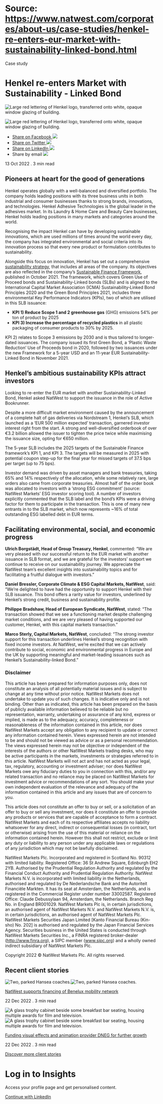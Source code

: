 # Source: https://www.natwest.com/corporates/about-us/case-studies/henkel-re-enters-eur-market-with-sustainability-linked-bond.html

Case study

# Henkel re-enters Market with Sustainability - Linked Bond

![Large red lettering of Henkel logo, transferred onto white, opaque window glazing of building.](https://www.natwest.com/content/dam/natwest/corporates/photography/hero/image.dim.180.henkel-hero-1164x535.jpg)

![Large red lettering of Henkel logo, transferred onto white, opaque window glazing of building.](https://www.natwest.com/content/dam/natwest/corporates/photography/hero/image.dim.full.henkel-hero-1164x535.jpg "Large red lettering of Henkel logo, transferred onto white, opaque window glazing of building.")

* [Share on Facebook ![](https://www.natwest.com/content/dam/natwest/business-insights/social-icons/facebook.png)](https://www.facebook.com/sharer/sharer.php?u=https://www.natwest.com/corporates/about-us/case-studies/henkel-re-enters-eur-market-with-sustainability-linked-bond.html)
* [Share on Twitter ![](https://www.natwest.com/content/dam/natwest/business-insights/social-icons/twitter.png)](https://twitter.com/share?url=https://www.natwest.com/corporates/about-us/case-studies/henkel-re-enters-eur-market-with-sustainability-linked-bond.html)
* [Share on LinkedIn ![](https://www.natwest.com/content/dam/natwest/business-insights/social-icons/linkedin.png)](https://www.linkedin.com/shareArticle?mini=true&url=https://www.natwest.com/corporates/about-us/case-studies/henkel-re-enters-eur-market-with-sustainability-linked-bond.html)
* Share by email ![](https://www.natwest.com/content/dam/natwest/business-insights/social-icons/email.png)

13 Oct 2022
. 3 min read

## Pioneers at heart for the good of generations

Henkel operates globally with a well-balanced and diversified portfolio. The company holds leading positions with its three business units in both industrial and consumer businesses thanks to strong brands, innovations, and technologies. Henkel Adhesive Technologies is the global leader in the adhesives market. In its Laundry & Home Care and Beauty Care businesses, Henkel holds leading positions in many markets and categories around the world.

Recognising the impact Henkel can have by developing sustainable innovations, which are used millions of times around the world every day, the company has integrated environmental and social criteria into its innovation process so that every new product or formulation contributes to sustainability.

Alongside this focus on innovation, Henkel has set out a comprehensive [sustainability strategy](https://www.henkel.co.uk/sustainability/strategy), that includes all areas of the company. Its objectives are also reflected in the company’s [Sustainable Finance Framework](https://www.henkel.com/resource/blob/1371172/109e816d66d63960a7a660a8fd783686/data/henkel-sustainable-finance-framework-october-2021.pdf), published in October 2021. The framework, which covers Green Use of Proceed bonds and Sustainability-Linked bonds (SLBs) and is aligned to the International Capital Market Association (ICMA) Sustainability‐Linked Bond Principles 2020 and the Green Bond Principles 2021, includes three environmental Key Performance Indicators (KPIs), two of which are utilised in this SLB issuance:

* **KPI 1) Reduce Scope 1 and 2 greenhouse gas** (GHG) emissions 54% per ton of product by 2025
* **KPI 3) Increase the percentage of recycled plastics** in all plastic packaging of consumer products to 30% by 2025.

KPI 2) relates to Scope 3 emissions by 2030 and is thus tailored to longer-dated issuances. The company issued its first Green Bond, a ‘Plastic Waste Reduction’ Use of Proceeds bond in 2020, followed by two issuances under the new Framework for a 5-year USD and an 11-year EUR Sustainability-Linked Bond in November 2021.

## Henkel’s ambitious sustainability KPIs attract investors

Looking to re-enter the EUR market with another Sustainability-Linked Bond, Henkel asked NatWest to support the issuance in the role of Active Bookrunner.

Despite a more difficult market environment caused by the announcement of a complete halt of gas deliveries via Nordstream 1, Henkel’s SLB, which launched as a ‘EUR 500 million expected’ transaction, garnered investor interest right from the start. A strong and well-diversified orderbook of over €3.2 billion allowed the issuer to tighten the price twice while maximising the issuance size, opting for €650 million.

The 5-year SLB includes the 2025 targets of the Sustainable Finance framework’s KPI 1, and KPI 3. The targets will be measured in 2025 with potential coupon step-up for the final year for missed targets of 37.5 bps per target (up to 75 bps).

Investor demand was driven by asset managers and bank treasuries, taking 65% and 14% respectively of the allocation, while some relatively rare, large orders also came from corporate treasuries. Almost half of the order book was allocated to investors with a ‘strong ESG commitment’ (source: NatWest Markets’ ESG investor scoring tool). A number of investors explicitly commented that the SLB label and the bond’s KPIs were a driving factor for them to participate in the transaction. This is one of many new entrants in to the SLB market, which now represents ~16% of total outstanding ESG labelled debt in EUR terms.

## Facilitating environmental, social, and economic progress

**Ulrich Borgstädt, Head of Group Treasury, Henkel**, commented: “We are very pleased with our successful return to the EUR market with another issuance in SLB format, and we are grateful for the investors’ support we continue to receive on our sustainability journey. We appreciate the NatWest team’s excellent insights into sustainability topics and for facilitating a fruitful dialogue with investors.”

**Daniel Bressler, Corporate Climate & ESG Capital Markets, NatWest**, said: “We’re delighted to have had the opportunity to support Henkel with their SLB issuance. This bond offers a rarity value for investors, underlined by Henkel’s strong credit, business and sustainability profile.

**Philippe Bradshaw, Head of European Syndicate, NatWest**, stated: “The transaction showed that we see a functioning market despite challenging market conditions, and we are very pleased of having supported our customer, Henkel, with this capital markets transaction.”

**Marco Sterly, Capital Markets, NatWest**, concluded: “The strong investor support for this transaction underlines Henkel’s strong recognition with fixed income investors. At NatWest, we’re excited that we can actively contribute to social, economic and environmental progress in Europe and the UK by supporting meaningful and market-leading issuances such as Henkel’s Sustainability-linked Bond.”

### Disclaimer

This article has been prepared for information purposes only, does not constitute an analysis of all potentially material issues and is subject to change at any time without prior notice. NatWest Markets does not undertake to update you of such changes. It is indicative only and is not binding. Other than as indicated, this article has been prepared on the basis of publicly available information believed to be reliable but no representation, warranty, undertaking or assurance of any kind, express or implied, is made as to the adequacy, accuracy, completeness or reasonableness of the information contained in this article, nor does NatWest Markets accept any obligation to any recipient to update or correct any information contained herein. Views expressed herein are not intended to be and should not be viewed as advice or as a personal recommendation. The views expressed herein may not be objective or independent of the interests of the authors or other NatWest Markets trading desks, who may be active participants in the markets, investments or strategies referred to in this article. NatWest Markets will not act and has not acted as your legal, tax, regulatory, accounting or investment adviser; nor does NatWest Markets owe any fiduciary duties to you in connection with this, and/or any related transaction and no reliance may be placed on NatWest Markets for investment advice or recommendations of any sort. You should make your own independent evaluation of the relevance and adequacy of the information contained in this article and any issues that are of concern to you.

This article does not constitute an offer to buy or sell, or a solicitation of an offer to buy or sell any investment, nor does it constitute an offer to provide any products or services that are capable of acceptance to form a contract. NatWest Markets and each of its respective affiliates accepts no liability whatsoever for any direct, indirect or consequential losses (in contract, tort or otherwise) arising from the use of this material or reliance on the information contained herein. However this shall not restrict, exclude or limit any duty or liability to any person under any applicable laws or regulations of any jurisdiction which may not be lawfully disclaimed.

NatWest Markets Plc. Incorporated and registered in Scotland No. 90312 with limited liability. Registered Office: 36 St Andrew Square, Edinburgh EH2 2YB. Authorised by the Prudential Regulation Authority and regulated by the Financial Conduct Authority and Prudential Regulation Authority. NatWest Markets N.V. is incorporated with limited liability in the Netherlands, authorised and regulated by De Nederlandsche Bank and the Autoriteit Financiële Markten. It has its seat at Amsterdam, the Netherlands, and is registered in the Commercial Register under number 33002587. Registered Office: Claude Debussylaan 94, Amsterdam, the Netherlands. Branch Reg No. in England BR001029. NatWest Markets Plc is, in certain jurisdictions, an authorised agent of NatWest Markets N.V. and NatWest Markets N.V. is, in certain jurisdictions, an authorised agent of NatWest Markets Plc. NatWest Markets Securities Japan Limited [Kanto Financial Bureau (Kin-sho) No. 202] is authorised and regulated by the Japan Financial Services Agency. Securities business in the United States is conducted through NatWest Markets Securities Inc., a FINRA registered broker-dealer (http://www.finra.org), a SIPC member (www.sipc.org) and a wholly owned indirect subsidiary of NatWest Markets Plc.

Copyright 2022 © NatWest Markets Plc. All rights reserved.

## Recent client stories

![Two, parked Hansea coaches.](https://www.natwest.com/content/dam/natwest/corporates/photography/hero/image.dim.180.hansea-case-study-hero-1164x535.jpg)![Two, parked Hansea coaches.](https://www.natwest.com/content/dam/natwest/corporates/photography/hero/image.dim.360.hansea-case-study-hero-1164x535.jpg)

[NatWest supports financing of Benelux mobility network](https://www.natwest.com/content/natwest_com/en_uk/corporates/about-us/case-studies/natwest-supports-financing-of-benelux-mobility-network.html)

22 Dec 2022 . 3 min read

![A glass trophy cabinet beside some breakfast bar seating, housing multiple awards for film and television.](https://www.natwest.com/content/dam/natwest/corporates/photography/hero/image.dim.180.dneg-hero-1164x535.jpg)![A glass trophy cabinet beside some breakfast bar seating, housing multiple awards for film and television.](https://www.natwest.com/content/dam/natwest/corporates/photography/hero/image.dim.360.dneg-hero-1164x535.jpg)

[Funding visual effects and animation provider DNEG for further growth](https://www.natwest.com/content/natwest_com/en_uk/corporates/about-us/case-studies/dneg-case-study.html)

22 Dec 2022 . 3 min read

[Discover more client stories](https://www.natwest.com/corporates/about-us/case-studies.html "Discover more client stories")

# Log in to Insights

Access your profile page and get personalised content.

[Continue with LinkedIn](https://www.natwest.com/j_security_check?configid=linkedin-NATWEST_CORPORATES)